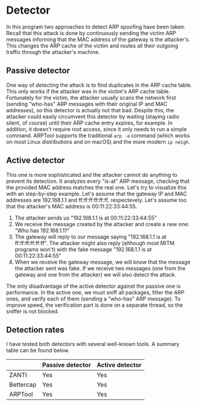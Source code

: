 # Detector

In this program two approaches to detect ARP spoofing have been taken. Recall that this attack is done by continuously sending the victim ARP messages informing that the MAC address of the gateway is the attacker's. This changes the ARP cache of the victim and routes all their outgoing traffic through the attacker's machine.

## Passive detector

One way of detecting the attack is to find duplicates in the ARP cache table. This only works if the attacker was in the victim's ARP cache table. Fortunately for the victim, the attacker usually scans the network first (sending "who-has" ARP messages with their original IP and MAC addresses), so this detector is actually not that bad. Despite this, the attacker could easily circumvent this detector by waiting (staying radio silent, of course) until their ARP cache entry expires, for example. In addition, it doesn't require root access, since it only needs to run a simple command. ARPTool supports the traditional `arp -a` command (which works on most Linux distributions and on macOS) and the more modern `ip neigh`. 

## Active detector

This one is more sophisticated and the attacker cannot do anything to prevent its detection. It analyzes every "is-at" ARP message, checking that the provided MAC address matches the real one. Let's try to visualize this with an step-by-step example. Let's assume that the gateway IP and MAC addresses are 192.168.1.1 and ff:ff:ff:ff:ff:ff, respectevely. Let's assume too that the attacker's MAC address is 00:11:22:33:44:55.

1. The attacker sends us "192.168.1.1 is at 00:11:22:33:44:55"
2. We receive the message created by the attacker and create a new one: "Who has 192.168.1.1?"
3. The gateway will reply to our message saying "192.168.1.1 is at ff:ff:ff:ff:ff:ff". The attacker might also reply (although most MITM programs won't) with the fake message "192.168.1.1 is at 00:11:22:33:44:55"
4. When we receive the gateway message, we will know that the message the attacker sent was fake. If we receive two messages (one from the gateway and one from the attacker) we will also detect the attack. 

The only disadvantage of the active detector against the passive one is performance. In the active one, we must sniff all packages, filter the ARP ones, and verify each of them (sending a "who-has" ARP message). To improve speed, the verification part is done on a separate thread, so the sniffer is not blocked. 

## Detection rates

I have tested both detectors with several well-known tools. A summary table can be found below.

|           | Passive detector | Active detector |
| --------- | ---------------- | --------------- |
| ZANTI     | Yes              | Yes             |
| Bettercap | Yes              | Yes             |
| ARPTool   | Yes              | Yes             |

